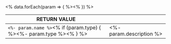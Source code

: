 <div class="method-list">
  <table>
    <thead>
      <tr>
        <th>RETURN VALUE</th>
        <th></th>
      </tr>
    </thead>
    <tbody>
      <% data.forEach(param => { %><tr>
        <td class="param">
          <code><%- param.name %></code><% if (param.type) { %><span class="type"><%- param.type %></span class="type"><% } %>
        </td>
        <td><%- param.description %></td>
      </tr><% }) %>
    </tbody>
  </table>
</div>
